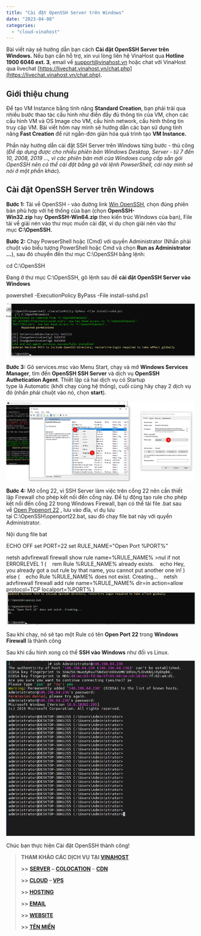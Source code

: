 ```yaml
---
title: "Cài đặt OpenSSH Server trên Windows"
date: "2023-04-08"
categories: 
  - "cloud-vinahost"
---
```


Bài viết này sẽ hướng dẫn bạn cách **Cài đặt OpenSSH Server trên Windows.** Nếu bạn cần hỗ trợ, xin vui lòng liên hệ VinaHost qua **Hotline 1900 6046 ext. 3**, email về [support@vinahost.vn](mailto:support@vinahost.vn) hoặc chat với VinaHost qua livechat [https://livechat.vinahost.vn/chat.php](https://livechat.vinahost.vn/chat.php).

## Giới thiệu chung

Để tạo VM Instance bằng tính năng **Standard Creation**, bạn phải trải qua nhiều bước thao tác cấu hình như điền đầy đủ thông tin của VM, chọn các cấu hình VM và OS Image cho VM, cấu hình network, cấu hình thông tin truy cập VM. Bài viết hôm nay mình sẽ hướng dẫn các bạn sử dụng tính năng **Fast Creation** để rút ngắn-đơn giản hóa quá trình tạo **VM Instance.**

Phần này hướng dẫn cài đặt SSH Server trên Windows từng bước - thủ công (_Để áp dụng được cho nhiều phiên bản Windows Desktop, Server - từ 7 đến 10, 2008, 2019 ..., vì các phiên bản mới của Windows cung cấp sẵn gói OpenSSH nên có thể cài đặt bằng gõ vài lệnh PowserShell, cái này mình sẽ nói ở một phần khác_).

## Cài đặt OpenSSH Server trên Windows

**Bước 1:** Tải về OpenSSH - vào đường link [Win OpenSSH](https://github.com/PowerShell/Win32-OpenSSH/releases), chọn đúng phiên bản phù hợp với hệ thống của bạn (chọn **OpenSSH-Win32.zip** hay **OpenSSH-Win64.zip** theo kiến trúc Windows của bạn), File tải về giải nén vào thư mục muốn cài đặt, ví dụ chọn giải nén vào thư mục **C:\\OpenSSH.**

**Bước 2:** Chạy PowserShell hoặc (Cmd) với quyền Administrator (Nhấn phải chuột vào biểu tượng PowerShell hoặc Cmd và chọn **Run as Administrator ...**), sau đó chuyển đến thư mục C:\\OpenSSH bằng lệnh:

cd C:\\OpenSSH

Đang ở thư mục C:\\OpenSSH, gõ lệnh sau để **cài đặt OpenSSH Server vào Windows**

powershell -ExecutionPolicy ByPass -File install-sshd.ps1

![Cài đặt OpenSSH](images/cai-dat-openssh-server-tren-windows-1-1.png)

**Bước 3:** Gõ services.msc vào Menu Start, chạy và mở **Windows Services Manager**, tìm đến **OpenSSH SSH Server** và dịch vụ **OpenSSH Authetication Agent**. Thiết lập cả hai dịch vụ có Startup type là Automatic (khởi chạy cùng hệ thống), cuối cùng hãy chạy 2 dịch vụ đó (nhấn phải chuột vào nó, chọn **start**).

![](images/cai-dat-openssh-server-tren-windows-2-1.png)

**Bước 4:** Mở cổng 22, vì SSH Server làm việc trên cổng 22 nên cần thiết lập Firewall cho phép kết nối đến cổng này. Để tự động tạo rule cho phép kết nối đến cổng 22 trong Windows Firewall, bạn có thể tải file .bat sau về [Open Popenort 22](https://raw.githubusercontent.com/xuanthulabnet/learn-ssh/master/openport22.bat) , lưu vào đĩa, ví dụ lưu tại C:\\OpenSSH\\openport22.bat, sau đó chạy file bat này với quyền Administrator.

Nội dung file bat

ECHO OFF
set PORT=22
set RULE\_NAME="Open Port %PORT%"

netsh advfirewall firewall show rule name=%RULE\_NAME% >nul
if not ERRORLEVEL 1 (
    rem Rule %RULE\_NAME% already exists.
    echo Hey, you already got a out rule by that name, you cannot put another one in!
) else (
    echo Rule %RULE\_NAME% does not exist. Creating...
    netsh advfirewall firewall add rule name=%RULE\_NAME% dir=in action=allow protocol=TCP localport=%PORT%
)
![](images/cai-dat-openssh-server-tren-windows-3-1.png)

Sau khi chạy, nó sẽ tạo một Rule có tên **Open Port 22** trong **Windows Firewall** là thành công

Sau khi cấu hình xong có thể **SSH vào Windows** như đối vs Linux.

![](images/cai-dat-openssh-server-tren-windows-4-1.png)

Chúc bạn thực hiện Cài đặt OpenSSH thành công!

> **THAM KHẢO CÁC DỊCH VỤ TẠI [VINAHOST](https://kb.vinahost.vn/)**
> 
> **\>>** [**SERVER**](https://vinahost.vn/thue-may-chu-rieng/) **–** [**COLOCATION**](https://vinahost.vn/colocation.html) – [**CDN**](https://vinahost.vn/dich-vu-cdn-chuyen-nghiep)
> 
> **\>> [CLOUD](https://vinahost.vn/cloud-server-gia-re/) – [VPS](https://vinahost.vn/vps-ssd-chuyen-nghiep/)**
> 
> **\>> [HOSTING](https://vinahost.vn/wordpress-hosting)**
> 
> **\>> [EMAIL](https://vinahost.vn/email-hosting)**
> 
> **\>> [WEBSITE](http://vinawebsite.vn/)**
> 
> **\>> [TÊN MIỀN](https://vinahost.vn/ten-mien-gia-re/)**
